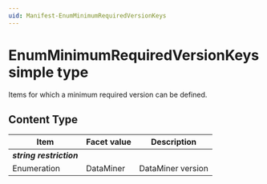 ```yaml
---
uid: Manifest-EnumMinimumRequiredVersionKeys
---
```


# EnumMinimumRequiredVersionKeys simple type

Items for which a minimum required version can be defined.

## Content Type

|Item|Facet value|Description|
|--- |--- |--- |
|***string restriction***|||
|Enumeration|DataMiner|DataMiner version|
